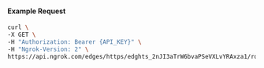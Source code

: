 <!-- Code generated for API Clients. DO NOT EDIT. -->

#### Example Request

```bash
curl \
-X GET \
-H "Authorization: Bearer {API_KEY}" \
-H "Ngrok-Version: 2" \
https://api.ngrok.com/edges/https/edghts_2nJI3aTrW6bvaPSeVXLvYRAxza1/routes/edghtsrt_2nJI3akPAKmmphQyKSD98xYiVAO/compression
```

